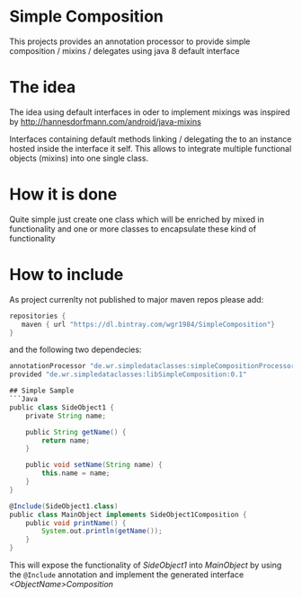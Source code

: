 # Simple Composition
This projects provides an annotation processor to provide
simple composition / mixins / delegates using java 8 default interface

# The idea
The idea using default interfaces in oder to implement mixings was inspired by
http://hannesdorfmann.com/android/java-mixins

Interfaces containing default methods linking / delegating the
to an instance hosted inside the interface it self.
This allows to integrate multiple functional objects (mixins) into
one single class.

# How it is done
Quite simple just create one class which will be enriched by
mixed in functionality and one or more classes to
encapsulate these kind of functionality

# How to include
As project currenlty not published to major maven repos please add:
```Groovy
repositories {
   maven { url "https://dl.bintray.com/wgr1984/SimpleComposition"}
}
```
and the following two dependecies:
```Groovy
annotationProcessor "de.wr.simpledataclasses:simpleCompositionProcessor:0.1"
provided "de.wr.simpledataclasses:libSimpleComposition:0.1"

## Simple Sample
```Java
public class SideObject1 {
    private String name;

    public String getName() {
        return name;
    }

    public void setName(String name) {
        this.name = name;
    }
}

@Include(SideObject1.class)
public class MainObject implements SideObject1Composition {
    public void printName() {
        System.out.println(getName());
    }
}
```
This will expose the functionality of *SideObject1* into *MainObject*
by using the ```@Include``` annotation and implement the generated interface
*\<ObjectName\>Composition*